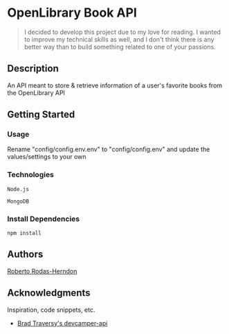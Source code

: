 # OpenLibrary Book API

> I decided to develop this project due to my love for reading. I wanted to improve my technical skills as well, and I don't think there is any better way than to build something related to one of your passions. 

## Description

An API meant to store & retrieve information of a user's favorite books from the OpenLibrary API

## Getting Started

### Usage

Rename "config/config.env.env" to "config/config.env" and update the values/settings to your own

### Technologies
```
Node.js

MongoDB
```

### Install Dependencies

```
npm install
```

## Authors

[Roberto Rodas-Herndon](https://www.linkedin.com/in/roberto-herndon)


## Acknowledgments

Inspiration, code snippets, etc.
* [Brad Traversy's devcamper-api](https://github.com/bradtraversy/devcamper-api)
